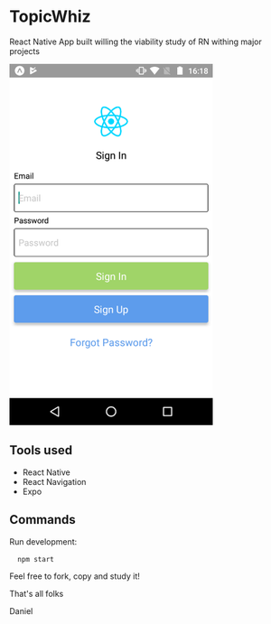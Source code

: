 # TopicWhiz

React Native App built willing the viability study of RN withing major projects

<img src="https://github.com/zyzmoz/topicwhiz/blob/master/screenshot.png" alt="" data-canonical-src="https://github.com/zyzmoz/topicwhiz/blob/master/screenshot.png" width="360" height="640" />


## Tools used
- React Native
- React Navigation
- Expo


## Commands

Run development:
```
  npm start
```

Feel free to fork, copy and study it!

That's all folks

Daniel